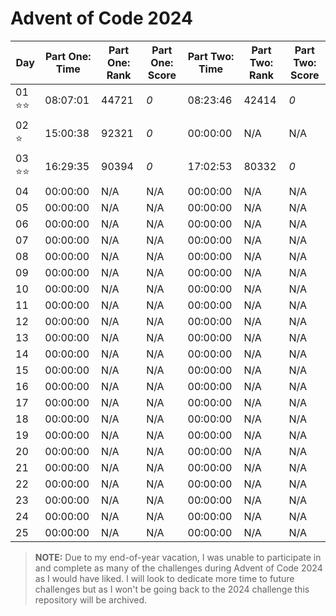# Advent of Code 2024
|Day             |Part One: Time|Part One: Rank|Part One: Score|Part Two: Time|Part Two: Rank|Part Two: Score|
|----------------|--------------|--------------|---------------|--------------|--------------|---------------|
|01 :star::star: |08:07:01      |44721         |*0*            |08:23:46      |42414         |*0*            |
|02 :star:       |15:00:38      |92321         |*0*            |00:00:00      |N/A           |N/A            |
|03 :star::star: |16:29:35      |90394         |*0*            |17:02:53      |80332         |*0*            |
|04              |00:00:00      |N/A           |N/A            |00:00:00      |N/A           |N/A            |
|05              |00:00:00      |N/A           |N/A            |00:00:00      |N/A           |N/A            |
|06              |00:00:00      |N/A           |N/A            |00:00:00      |N/A           |N/A            |
|07              |00:00:00      |N/A           |N/A            |00:00:00      |N/A           |N/A            |
|08              |00:00:00      |N/A           |N/A            |00:00:00      |N/A           |N/A            |
|09              |00:00:00      |N/A           |N/A            |00:00:00      |N/A           |N/A            |
|10              |00:00:00      |N/A           |N/A            |00:00:00      |N/A           |N/A            |
|11              |00:00:00      |N/A           |N/A            |00:00:00      |N/A           |N/A            |
|12              |00:00:00      |N/A           |N/A            |00:00:00      |N/A           |N/A            |
|13              |00:00:00      |N/A           |N/A            |00:00:00      |N/A           |N/A            |
|14              |00:00:00      |N/A           |N/A            |00:00:00      |N/A           |N/A            |
|15              |00:00:00      |N/A           |N/A            |00:00:00      |N/A           |N/A            |
|16              |00:00:00      |N/A           |N/A            |00:00:00      |N/A           |N/A            |
|17              |00:00:00      |N/A           |N/A            |00:00:00      |N/A           |N/A            |
|18              |00:00:00      |N/A           |N/A            |00:00:00      |N/A           |N/A            |
|19              |00:00:00      |N/A           |N/A            |00:00:00      |N/A           |N/A            |
|20              |00:00:00      |N/A           |N/A            |00:00:00      |N/A           |N/A            |
|21              |00:00:00      |N/A           |N/A            |00:00:00      |N/A           |N/A            |
|22              |00:00:00      |N/A           |N/A            |00:00:00      |N/A           |N/A            |
|23              |00:00:00      |N/A           |N/A            |00:00:00      |N/A           |N/A            |
|24              |00:00:00      |N/A           |N/A            |00:00:00      |N/A           |N/A            |
|25              |00:00:00      |N/A           |N/A            |00:00:00      |N/A           |N/A            |

> **NOTE:** Due to my end-of-year vacation, I was unable to participate in and complete as many of the challenges during Advent of Code 2024 as I would have liked. I will look to dedicate more time to future challenges but as I won't be going back to the 2024 challenge this repository will be archived. 
